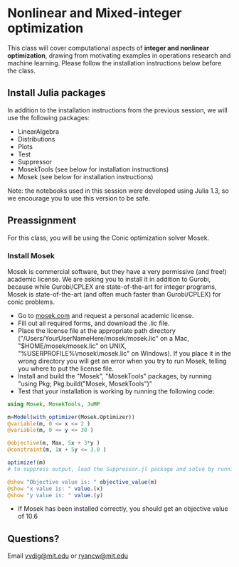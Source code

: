 # Nonlinear and Mixed-integer optimization

This class will cover computational aspects of **integer and nonlinear optimization**, drawing from motivating examples in operations research and machine learning. Please follow the installation instructions below before the class.

## Install Julia packages

In addition to the installation instructions from the previous session, we will use the following packages:
- LinearAlgebra
- Distributions
- Plots
- Test
- Suppressor
- MosekTools (see below for installation instructions)
- Mosek (see below for installation instructions)

Note: the notebooks used in this session were developed using Julia 1.3, so we encourage you to use this version to be safe.

## Preassignment
For this class, you will be using the Conic optimization solver Mosek.

### Install Mosek
Mosek is commercial software, but they have a very permissive (and free!) academic license. We are asking you to install it in addition to Gurobi, because while Gurobi/CPLEX are state-of-the-art for integer programs,  Mosek is state-of-the-art (and often much faster than Gurobi/CPLEX) for conic problems.

- Go to [mosek.com](https://www.mosek.com/license/request/personal-academic/) and request a personal academic license.
- Fill out all required forms, and download the .lic file.
- Place the license file at the appropriate path directory ("/Users/YourUserNameHere/mosek/mosek.lic" on a Mac, "$HOME/mosek/mosek.lic" on UNIX, "%USERPROFILE%\mosek\mosek.lic" on Windows). If you place it in the wrong directory you will get an error when you try to run Mosek, telling you where to put the license file.
- Install and build the "Mosek", "MosekTools" packages, by running "using Pkg; Pkg.build("Mosek, MosekTools")"
- Test that your installation is working by running the following code:
```jl
using Mosek, MosekTools, JuMP

m=Model(with_optimizer(Mosek.Optimizer))
@variable(m, 0 <= x <= 2 )
@variable(m, 0 <= y <= 30 )

@objective(m, Max, 5x + 3*y )
@constraint(m, 1x + 5y <= 3.0 )

optimize!(m)
# to suppress output, load the Suppressor.jl package and solve by running "@suppress optimize!(m)"

@show "Objective value is: " objective_value(m)
@show "x value is: " value.(x)
@show "y value is: " value.(y)
```
- If Mosek has been installed correctly, you should get an objective value of 10.6



## Questions?
Email vvdig@mit.edu or ryancw@mit.edu
